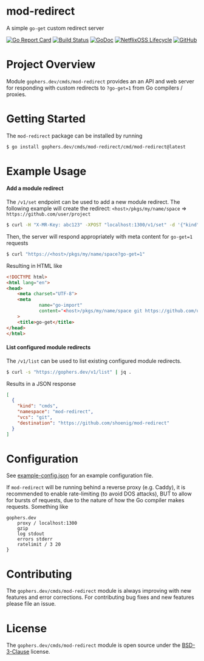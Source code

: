 mod-redirect
============

A simple `go-get` custom redirect server

[![Go Report Card](https://goreportcard.com/badge/gophers.dev/cmds/mod-redirect)](https://goreportcard.com/report/gophers.dev/cmds/mod-redirect)
[![Build Status](https://travis-ci.com/shoenig/mod-redirect.svg?branch=master)](https://travis-ci.com/shoenig/mod-redirect)
[![GoDoc](https://godoc.org/gophers.dev/cmds/mod-redirect?status.svg)](https://godoc.org/gophers.dev/cmds/mod-redirect)
[![NetflixOSS Lifecycle](https://img.shields.io/osslifecycle/shoenig/mod-redirect.svg)](OSSMETADATA)
[![GitHub](https://img.shields.io/github/license/shoenig/mod-redirect.svg)](LICENSE)

# Project Overview

Module `gophers.dev/cmds/mod-redirect` provides an an API and web server for
responding with custom redirects to `?go-get=1` from Go compilers / proxies.

# Getting Started

The `mod-redirect` package can be installed by running
```bash
$ go install gophers.dev/cmds/mod-redirect/cmd/mod-redirect@latest
```

# Example Usage

#### Add a module redirect

The `/v1/set` endpoint can be used to add a new module redirect.
The following example will create the redirect:
`<host>/pkgs/my/name/space` => `https://github.com/user/project`
```bash
$ curl -H "X-MR-Key: abc123" -XPOST "localhost:1300/v1/set" -d '{"kind":"pkgs", "namespace":"my/name/space", "vcs":"git", "destination":"https://github.com/user/project"}'
```
Then, the server will respond appropriately with meta content for `go-get=1` requests
```bash
$ curl "https://<host>/pkgs/my/name/space?go-get=1"
```
Resulting in HTML like
```html
<!DOCTYPE html>
<html lang="en">
<head>
    <meta charset="UTF-8">
    <meta
            name="go-import"
            content="<host>/pkgs/my/name/space git https://github.com/user/project"
    >
    <title>go-get</title>
</head>
</html>
```

#### List configured module redirects

The `/v1/list` can be used to list existing configured module redirects.
```bash
$ curl -s "https://gophers.dev/v1/list" | jq .
```
Results in a JSON response
```json
[
  {
    "kind": "cmds",
    "namespace": "mod-redirect",
    "vcs": "git",
    "destination": "https://github.com/shoenig/mod-redirect"
  }
]
```

# Configuration

See [example-config.json](hack/example-config.json) for an example configuration file.

If `mod-redirect` will be running behind a reverse proxy (e.g. Caddy), it is
recommended to enable rate-limiting (to avoid DOS attacks), BUT to allow for
bursts of requests, due to the nature of how the Go compiler makes requests.
Something like
```
gophers.dev
	proxy / localhost:1300
	gzip
	log	stdout
	errors stderr
	ratelimit / 3 20
}
```

# Contributing

The `gophers.dev/cmds/mod-redirect` module is always improving with new features
and error corrections. For contributing bug fixes and new features please file an issue.

# License

The `gophers.dev/cmds/mod-redirect` module is open source under the [BSD-3-Clause](LICENSE) license.
